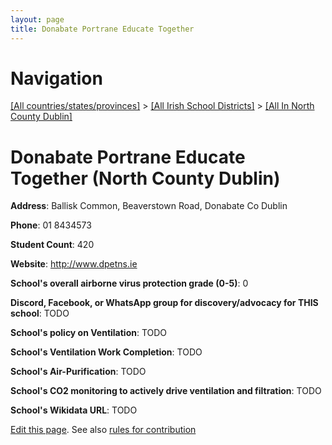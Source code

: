 ```yaml
---
layout: page
title: Donabate Portrane Educate Together
---
```

# Navigation

[[All countries/states/provinces]](../../..) > [[All Irish School Districts]](../..) > [[All In North County Dublin]](..)

# Donabate Portrane Educate Together (North County Dublin)

**Address**: Ballisk Common, Beaverstown Road, Donabate Co Dublin

**Phone**: 01 8434573

**Student Count**: 420

**Website**: <http://www.dpetns.ie>

**School's overall airborne virus protection grade (0-5)**: 0

**Discord, Facebook, or WhatsApp group for discovery/advocacy for THIS school**: TODO

**School's policy on Ventilation**: TODO

**School's Ventilation Work Completion**: TODO

**School's Air-Purification**: TODO

**School's CO2 monitoring to actively drive ventilation and filtration**: TODO

**School's Wikidata URL**: TODO


[Edit this page](https://github.com/ventilate-schools/Ireland/edit/main/./Dublin_North_County_Dublin/Donabate_Portrane_Educate_Together.md). See also [rules for contribution](../../../contribution-rules/)